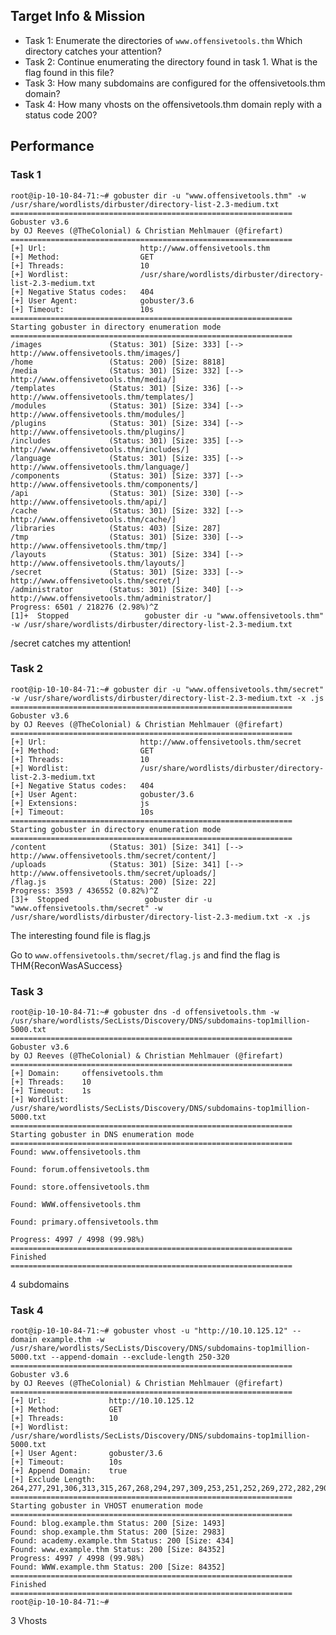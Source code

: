 ## Target Info & Mission
- Task 1: Enumerate the directories of `www.offensivetools.thm` Which directory catches your attention?
- Task 2: Continue enumerating the directory found in task 1. What is the flag found in this file?
- Task 3: How many subdomains are configured for the offensivetools.thm domain?
- Task 4: How many vhosts on the offensivetools.thm domain reply with a status code 200?

## Performance
### Task 1
    root@ip-10-10-84-71:~# gobuster dir -u "www.offensivetools.thm" -w /usr/share/wordlists/dirbuster/directory-list-2.3-medium.txt
    ===============================================================
    Gobuster v3.6
    by OJ Reeves (@TheColonial) & Christian Mehlmauer (@firefart)
    ===============================================================
    [+] Url:                     http://www.offensivetools.thm
    [+] Method:                  GET
    [+] Threads:                 10
    [+] Wordlist:                /usr/share/wordlists/dirbuster/directory-list-2.3-medium.txt
    [+] Negative Status codes:   404
    [+] User Agent:              gobuster/3.6
    [+] Timeout:                 10s
    ===============================================================
    Starting gobuster in directory enumeration mode
    ===============================================================
    /images               (Status: 301) [Size: 333] [--> http://www.offensivetools.thm/images/]
    /home                 (Status: 200) [Size: 8818]
    /media                (Status: 301) [Size: 332] [--> http://www.offensivetools.thm/media/]
    /templates            (Status: 301) [Size: 336] [--> http://www.offensivetools.thm/templates/]
    /modules              (Status: 301) [Size: 334] [--> http://www.offensivetools.thm/modules/]
    /plugins              (Status: 301) [Size: 334] [--> http://www.offensivetools.thm/plugins/]
    /includes             (Status: 301) [Size: 335] [--> http://www.offensivetools.thm/includes/]
    /language             (Status: 301) [Size: 335] [--> http://www.offensivetools.thm/language/]
    /components           (Status: 301) [Size: 337] [--> http://www.offensivetools.thm/components/]
    /api                  (Status: 301) [Size: 330] [--> http://www.offensivetools.thm/api/]
    /cache                (Status: 301) [Size: 332] [--> http://www.offensivetools.thm/cache/]
    /libraries            (Status: 403) [Size: 287]
    /tmp                  (Status: 301) [Size: 330] [--> http://www.offensivetools.thm/tmp/]
    /layouts              (Status: 301) [Size: 334] [--> http://www.offensivetools.thm/layouts/]
    /secret               (Status: 301) [Size: 333] [--> http://www.offensivetools.thm/secret/]
    /administrator        (Status: 301) [Size: 340] [--> http://www.offensivetools.thm/administrator/]
    Progress: 6501 / 218276 (2.98%)^Z
    [1]+  Stopped                 gobuster dir -u "www.offensivetools.thm" -w /usr/share/wordlists/dirbuster/directory-list-2.3-medium.txt

/secret catches my attention!

### Task 2

    root@ip-10-10-84-71:~# gobuster dir -u "www.offensivetools.thm/secret" -w /usr/share/wordlists/dirbuster/directory-list-2.3-medium.txt -x .js
    ===============================================================
    Gobuster v3.6
    by OJ Reeves (@TheColonial) & Christian Mehlmauer (@firefart)
    ===============================================================
    [+] Url:                     http://www.offensivetools.thm/secret
    [+] Method:                  GET
    [+] Threads:                 10
    [+] Wordlist:                /usr/share/wordlists/dirbuster/directory-list-2.3-medium.txt
    [+] Negative Status codes:   404
    [+] User Agent:              gobuster/3.6
    [+] Extensions:              js
    [+] Timeout:                 10s
    ===============================================================
    Starting gobuster in directory enumeration mode
    ===============================================================
    /content              (Status: 301) [Size: 341] [--> http://www.offensivetools.thm/secret/content/]
    /uploads              (Status: 301) [Size: 341] [--> http://www.offensivetools.thm/secret/uploads/]
    /flag.js              (Status: 200) [Size: 22]
    Progress: 3593 / 436552 (0.82%)^Z
    [3]+  Stopped                 gobuster dir -u "www.offensivetools.thm/secret" -w /usr/share/wordlists/dirbuster/directory-list-2.3-medium.txt -x .js

The interesting found file is flag.js

Go to `www.offensivetools.thm/secret/flag.js` and find the flag is THM{ReconWasASuccess}

### Task 3

    root@ip-10-10-84-71:~# gobuster dns -d offensivetools.thm -w /usr/share/wordlists/SecLists/Discovery/DNS/subdomains-top1million-5000.txt
    ===============================================================
    Gobuster v3.6
    by OJ Reeves (@TheColonial) & Christian Mehlmauer (@firefart)
    ===============================================================
    [+] Domain:     offensivetools.thm
    [+] Threads:    10
    [+] Timeout:    1s
    [+] Wordlist:   /usr/share/wordlists/SecLists/Discovery/DNS/subdomains-top1million-5000.txt
    ===============================================================
    Starting gobuster in DNS enumeration mode
    ===============================================================
    Found: www.offensivetools.thm
    
    Found: forum.offensivetools.thm
    
    Found: store.offensivetools.thm
    
    Found: WWW.offensivetools.thm
    
    Found: primary.offensivetools.thm
    
    Progress: 4997 / 4998 (99.98%)
    ===============================================================
    Finished
    ===============================================================


4 subdomains

### Task 4

    root@ip-10-10-84-71:~# gobuster vhost -u "http://10.10.125.12" --domain example.thm -w /usr/share/wordlists/SecLists/Discovery/DNS/subdomains-top1million-5000.txt --append-domain --exclude-length 250-320 
    ===============================================================
    Gobuster v3.6
    by OJ Reeves (@TheColonial) & Christian Mehlmauer (@firefart)
    ===============================================================
    [+] Url:              http://10.10.125.12
    [+] Method:           GET
    [+] Threads:          10
    [+] Wordlist:         /usr/share/wordlists/SecLists/Discovery/DNS/subdomains-top1million-5000.txt
    [+] User Agent:       gobuster/3.6
    [+] Timeout:          10s
    [+] Append Domain:    true
    [+] Exclude Length:   264,277,291,306,313,315,267,268,294,297,309,253,251,252,269,272,282,290,301,312,316,266,288,289,293,295,296,304,317,273,298,318,257,311,320,256,286,250,275,300,319,265,276,278,279,281,260,271,274,307,310,259,263,270,284,287,299,303,308,314,255,261,262,283,292,302,254,258,280,285,305
    ===============================================================
    Starting gobuster in VHOST enumeration mode
    ===============================================================
    Found: blog.example.thm Status: 200 [Size: 1493]
    Found: shop.example.thm Status: 200 [Size: 2983]
    Found: academy.example.thm Status: 200 [Size: 434]
    Found: www.example.thm Status: 200 [Size: 84352]
    Progress: 4997 / 4998 (99.98%)
    Found: WWW.example.thm Status: 200 [Size: 84352]
    ===============================================================
    Finished
    ===============================================================
    root@ip-10-10-84-71:~# 

3 Vhosts




